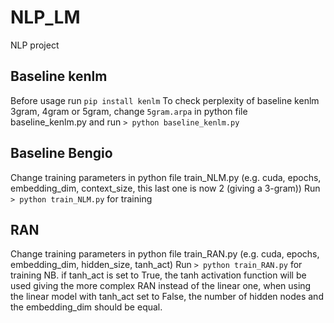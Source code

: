 # NLP_LM
NLP project

## Baseline kenlm
Before usage run `pip install kenlm`
To check perplexity of baseline kenlm 3gram, 4gram or 5gram, change `5gram.arpa` in python file baseline_kenlm.py and run `> python baseline_kenlm.py`

## Baseline Bengio
Change training parameters in python file train_NLM.py (e.g. cuda, epochs, embedding_dim, context_size, this last one is now 2 (giving a 3-gram))
Run `> python train_NLM.py` for training

## RAN
Change training parameters in python file train_RAN.py (e.g. cuda, epochs, embedding_dim, hidden_size, tanh_act)
Run `> python train_RAN.py` for training
NB. if tanh_act is set to True, the tanh activation function will be used giving the more complex RAN instead of the linear one, when using the linear model with tanh_act set to False, the number of hidden nodes and the embedding_dim should be equal.

